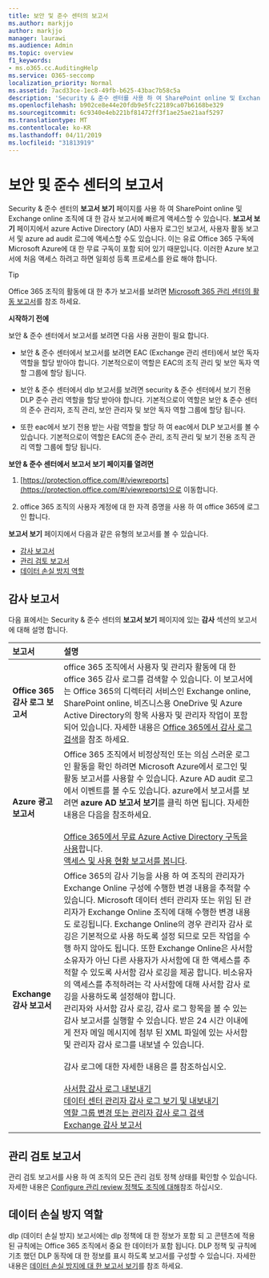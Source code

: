 ```yaml
---
title: 보안 및 준수 센터의 보고서
ms.author: markjjo
author: markjjo
manager: laurawi
ms.audience: Admin
ms.topic: overview
f1_keywords:
- ms.o365.cc.AuditingHelp
ms.service: O365-seccomp
localization_priority: Normal
ms.assetid: 7acd33ce-1ec8-49fb-b625-43bac7b58c5a
description: 'Security & 준수 센터를 사용 하 여 SharePoint online 및 Exchange Online 조직에 대 한 다양 한 보고서 및 Azure Active Directory 보고서를 확인할 수 있습니다.  '
ms.openlocfilehash: b902ce8e44e20fdb9e5fc22189ca07b6168be329
ms.sourcegitcommit: 6c9340e4eb221bf81472ff3f1ae25ae21aaf5297
ms.translationtype: MT
ms.contentlocale: ko-KR
ms.lasthandoff: 04/11/2019
ms.locfileid: "31813919"
---
```

# <a name="reports-in-the-security--compliance-center"></a>보안 및 준수 센터의 보고서

Security & 준수 센터의 **보고서 보기** 페이지를 사용 하 여 SharePoint online 및 Exchange online 조직에 대 한 감사 보고서에 빠르게 액세스할 수 있습니다. **보고서 보기** 페이지에서 azure Active Directory (AD) 사용자 로그인 보고서, 사용자 활동 보고서 및 azure ad audit 로그에 액세스할 수도 있습니다. 이는 유료 Office 365 구독에 Microsoft Azure에 대 한 무료 구독이 포함 되어 있기 때문입니다. 이러한 Azure 보고서에 처음 액세스 하려고 하면 일회성 등록 프로세스를 완료 해야 합니다. 
  
> [!TIP]
> Office 365 조직의 활동에 대 한 추가 보고서를 보려면 [Microsoft 365 관리 센터의 활동 보고서](https://support.office.com/article/0d6dfb17-8582-4172-a9a9-aed798150263)를 참조 하세요. 
  
 **시작하기 전에**
  
보안 & 준수 센터에서 보고서를 보려면 다음 사용 권한이 필요 합니다.
  
- 보안 & 준수 센터에서 보고서를 보려면 EAC (Exchange 관리 센터)에서 보안 독자 역할을 할당 받아야 합니다. 기본적으로이 역할은 EAC의 조직 관리 및 보안 독자 역할 그룹에 할당 됩니다.
    
- 보안 & 준수 센터에서 dlp 보고서를 보려면 security & 준수 센터에서 보기 전용 DLP 준수 관리 역할을 할당 받아야 합니다. 기본적으로이 역할은 보안 & 준수 센터의 준수 관리자, 조직 관리, 보안 관리자 및 보안 독자 역할 그룹에 할당 됩니다.

- 또한 eac에서 보기 전용 받는 사람 역할을 할당 하 여 eac에서 DLP 보고서를 볼 수 있습니다. 기본적으로이 역할은 EAC의 준수 관리, 조직 관리 및 보기 전용 조직 관리 역할 그룹에 할당 됩니다.
  
 **보안 & 준수 센터에서 보고서 보기 페이지를 열려면**
  
1. [https://protection.office.com/#/viewreports](https://protection.office.com/#/viewreports)으로 이동합니다.
    
2. office 365 조직의 사용자 계정에 대 한 자격 증명을 사용 하 여 office 365에 로그인 합니다.
    
**보고서 보기** 페이지에서 다음과 같은 유형의 보고서를 볼 수 있습니다. 
  
- [감사 보고서](#auditing-reports)
- [관리 검토 보고서](#supervisory-review-report)
- [데이터 손실 방지 역할](#data-loss-prevention-reports)
    
## <a name="auditing-reports"></a>감사 보고서

다음 표에서는 Security & 준수 센터의 **보고서 보기** 페이지에 있는 **감사** 섹션의 보고서에 대해 설명 합니다. 
  
|**보고서**|**설명**|
|:-----|:-----|
|**Office 365 감사 로그 보고서** <br/> |office 365 조직에서 사용자 및 관리자 활동에 대 한 office 365 감사 로그를 검색할 수 있습니다. 이 보고서에는 Office 365의 디렉터리 서비스인 Exchange online, SharePoint online, 비즈니스용 OneDrive 및 Azure Active Directory의 항목 사용자 및 관리자 작업이 포함 되어 있습니다. 자세한 내용은 [Office 365에서 감사 로그 검색](search-the-audit-log-in-security-and-compliance.md)을 참조 하세요.  <br/> |
|**Azure 광고 보고서** <br/> |Office 365 조직에서 비정상적인 또는 의심 스러운 로그인 활동을 확인 하려면 Microsoft Azure에서 로그인 및 활동 보고서를 사용할 수 있습니다. Azure AD audit 로그에서 이벤트를 볼 수도 있습니다. azure에서 보고서를 보려면 **azure AD 보고서 보기**를 클릭 하면 됩니다. 자세한 내용은 다음을 참조하세요. <br/><br/>[Office 365에서 무료 Azure Active Directory 구독을 사용](use-your-free-azure-ad-subscription-in-office-365.md)합니다. <br/> [액세스 및 사용 현황 보고서를 봅니다](http://go.microsoft.com/fwlink/p/?LinkId=506902).  <br/> |
|**Exchange 감사 보고서** <br/> | Office 365의 감사 기능을 사용 하 여 조직의 관리자가 Exchange Online 구성에 수행한 변경 내용을 추적할 수 있습니다. Microsoft 데이터 센터 관리자 또는 위임 된 관리자가 Exchange Online 조직에 대해 수행한 변경 내용도 로깅됩니다. Exchange Online의 경우 관리자 감사 로깅은 기본적으로 사용 하도록 설정 되므로 모든 작업을 수행 하지 않아도 됩니다. 또한 Exchange Online은 사서함 소유자가 아닌 다른 사용자가 사서함에 대 한 액세스를 추적할 수 있도록 사서함 감사 로깅을 제공 합니다. 비소유자의 액세스를 추적하려는 각 사서함에 대해 사서함 감사 로깅을 사용하도록 설정해야 합니다.  <br/>  관리자와 사서함 감사 로깅, 감사 로그 항목을 볼 수 있는 감사 보고서를 실행할 수 있습니다. 받은 24 시간 이내에 게 전자 메일 메시지에 첨부 된 XML 파일에 있는 사서함 및 관리자 감사 로그를 내보낼 수 있습니다. <br/><br/>감사 로그에 대한 자세한 내용은 를 참조하십시오.  <br/><br/> [사서함 감사 로그 내보내기](http://go.microsoft.com/fwlink/p/?LinkID=404104) <br/> [데이터 센터 관리자 감사 로그 보기 및 내보내기](http://go.microsoft.com/fwlink/p/?LinkId=404109) <br/> [역할 그룹 변경 또는 관리자 감사 로그 검색](http://go.microsoft.com/fwlink/p/?LinkId=404105) <br/>   [Exchange 감사 보고서](http://go.microsoft.com/fwlink/p/?LinkID=395232)  <br/> |
   
## <a name="supervisory-review-report"></a>관리 검토 보고서

관리 검토 보고서를 사용 하 여 조직의 모든 관리 검토 정책 상태를 확인할 수 있습니다. 자세한 내용은 [Configure 관리 review 정책도 조직에 대해](configure-supervision-policies.md)참조 하십시오.
  
## <a name="data-loss-prevention-reports"></a>데이터 손실 방지 역할

dlp (데이터 손실 방지) 보고서에는 dlp 정책에 대 한 정보가 포함 되 고 콘텐츠에 적용 된 규칙에는 Office 365 조직에서 중요 한 데이터가 포함 됩니다. DLP 정책 및 규칙에 기초 했던 DLP 동작에 대 한 정보를 표시 하도록 보고서를 구성할 수 있습니다. 자세한 내용은 [데이터 손실 방지에 대 한 보고서 보기](view-the-dlp-reports.md)를 참조 하세요.
